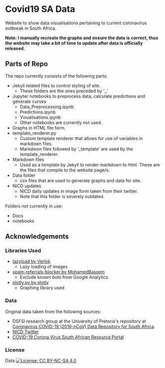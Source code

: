 # Covid19 SA Data
Website to show data visualisations pertaining to current coronavirus outbreak in South Africa.

**Note: I manually recreate the graphs and ensure the data is correct, thus the website may take a bit of time to update after data is officially released.**

## Parts of Repo
The repo currently consists of the following parts:
  - Jekyll related files to control styling of site.
    - These folders are the ones preceded by '_'
  - Jupyter notebooks to preprocess data, calculate predictions and generate curves
    - Data_Preprocessing.ipynb
    - Predictions.ipynb
    - Visualisations.ipynb
    - Other notebooks are currently not used.
  - Graphs in HTML file form.
  - template_renderer.py
    - Custom template renderer that allows for use of variables in markdown files.
    - Markdwon files followed by '_template' are used by the template_renderer.
  - Markdown files
    - Used as a template by Jekyll to render markdown to html. These are the files that compile to the website page/s.
  - Data folder
    - csv files that are used to generate graphs and data for site.
  - NICD updates
    - NICD daily updates in image form taken from their twitter.
    - Note that this folder is severely outdated.
    
Folders not currently in use:
  - Docs
  - notebooks

## Acknowledgements
### Libraries Used
 - [lazyload by Verlok](https://github.com/verlok/lazyload)
    - Lazy loading of images
 - [spam-referrals-blocker by MohamedBassem](https://github.com/MohamedBassem/spam-referrals-blocker)
    - Exclude known bots from Google Analytics
 - [plotly.py by plotly](https://github.com/plotly/plotly.py)
    - Graphing library used
### Data
Original data taken from the following sources:
 - DSFSI research group at the University of Pretoria's repository at [Coronavirus COVID-19 (2019-nCoV) Data Repository for South Africa](https://github.com/dsfsi/covid19za).
 - [NICD Twitter](https://twitter.com/nicd_sa)
 - [COVID-19 Corona Virus South African Resource Portal](https://sacoronavirus.co.za/)


### License
Data [![License: CC BY-NC-SA 4.0](https://img.shields.io/badge/License-CC%20BY--NC--SA%204.0-lightgrey.svg)](https://creativecommons.org/licenses/by-nc-sa/4.0/)
